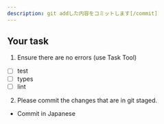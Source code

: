 ```yaml
---
description: git addした内容をコミットします[/commit]
---
```


## Your task

1. Ensure there are no errors (use Task Tool)
  - [ ] test
  - [ ] types
  - [ ] lint
2. Please commit the changes that are in git staged.
  - Commit in Japanese
